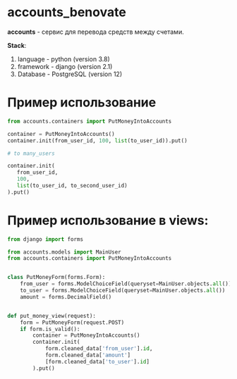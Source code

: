 # accounts_benovate

**accounts** - сервис для перевода средств между счетами.

**Stack**: 
1. language - python (version 3.8) 
2. framework - django (version 2.1)
3. Database - PostgreSQL (version 12)


# Пример использование
 ```python
from accounts.containers import PutMoneyIntoAccounts

container = PutMoneyIntoAccounts()
container.init(from_user_id, 100, list(to_user_id)).put()

# to many_users

container.init(
    from_user_id, 
    100, 
    list(to_user_id, to_second_user_id)
).put()
```
# Пример использование в views:

```python
from django import forms

from accounts.models import MainUser
from accounts.containers import PutMoneyIntoAccounts


class PutMoneyForm(forms.Form):
    from_user = forms.ModelChoiceField(queryset=MainUser.objects.all())
    to_user = forms.ModelChoiceField(queryset=MainUser.objects.all())
    amount = forms.DecimalField()


def put_money_view(request):
    form = PutMoneyForm(request.POST)
    if form.is_valid():
        container = PutMoneyIntoAccounts()
        container.init(
            form.cleaned_data['from_user'].id,
            form.cleaned_data['amount']
            [form.cleaned_data['to_user'].id]
        ).put()
```
